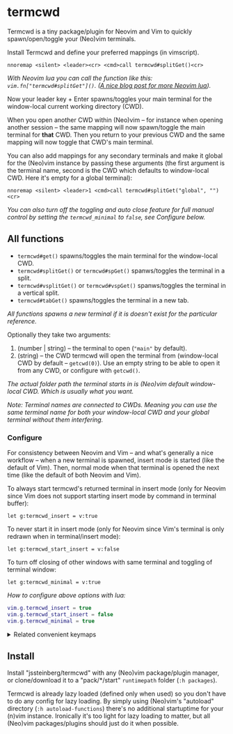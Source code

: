 # termcwd

Termcwd is a tiny package/plugin for Neovim and Vim to quickly spawn/open/toggle your (Neo)vim terminals.

Install Termcwd and define your preferred mappings (in vimscript).

```vim
nnoremap <silent> <leader><cr> <cmd>call termcwd#splitGet()<cr>
```

*With Neovim lua you can call the function like this: `vim.fn["termcwd#splitGet"]()`. ([A nice blog post for more Neovim lua](//vonheikemen.github.io/devlog/tools/configuring-neovim-using-lua)).*

Now your leader key + Enter spawns/toggles your main terminal for the window-local current working directory (CWD).

When you open another CWD within (Neo)vim – for instance when opening another session – the same mapping will now spawn/toggle the main terminal for **that** CWD. Then you return to your previous CWD and the same mapping will now toggle that CWD's main terminal.

You can also add mappings for any secondary terminals and make it global for the (Neo)vim instance by passing these arguments (the first argument is the terminal name, second is the CWD which defaults to window-local CWD. Here it's empty for a global terminal):

```vim
nnoremap <silent> <leader>1 <cmd>call termcwd#splitGet("global", "")<cr>
```

*You can also turn off the toggling and auto close feature for full manual control by setting the `termcwd_minimal` to `false`, see Configure below.*

## All functions

- `termcwd#get()` spawns/toggles the main terminal for the window-local CWD.
- `termcwd#splitGet()` or `termcwd#spGet()` spanws/toggles the terminal in a split.
- `termcwd#vsplitGet()` or `termcwd#vspGet()` spanws/toggles the terminal in a vertical split.
- `termcwd#tabGet()` spawns/toggles the terminal in a new tab.

*All functions spawns a new terminal if it is doesn't exist for the particular reference.*

Optionally they take two arguments:

1. (number | string) – the terminal to open (`"main"` by default).
2. (string) – the CWD termcwd will open the terminal from (window-local CWD by default – `getcwd(0)`). Use an empty string to be able to open it from any CWD, or configure with `getcwd()`.

*The actual folder path the terminal starts in is (Neo)vim default window-local CWD. Which is usually what you want.*

*Note: Terminal names are connected to CWDs. Meaning you can use the same terminal name for both your window-local CWD and your global terminal without them interfering.*

### Configure

For consistency between Neovim and Vim – and what's generally a nice workflow – when a new terminal is spawned, insert mode is started (like the default of Vim). Then, normal mode when that terminal is opened the next time (like the default of both Neovim and Vim).

To always start termcwd's returned terminal in insert mode (only for Neovim since Vim does not support starting insert mode by command in terminal buffer):

```vim
let g:termcwd_insert = v:true
```

To never start it in insert mode (only for Neovim since Vim's terminal is only redrawn when in terminal/insert mode):

```vim
let g:termcwd_start_insert = v:false
```

To turn off closing of other windows with same terminal and toggling of terminal window:

```vim
let g:termcwd_minimal = v:true
```

*How to configure above options with lua:*

```lua
vim.g.termcwd_insert = true
vim.g.termcwd_start_insert = false
vim.g.termcwd_minimal = true
```

<details>
<summary>Related convenient keymaps</summary>

Keymap to leave insert mode in terminal – below `jk` gets you to normal mode:

```vim
" For Neovim
tnoremap jk <c-\><c-n>
" For Vim
tnoremap jk <c-w>N
```

`<leader>c` hides current window or quit if last window:

```vim
nnoremap <silent> <leader>c :exe "try\n hide\n catch\n q\n endtry"<cr>
```

`<leader>C` closes tab or quits all if last tab:

```vim
nn <silent> <leader>C <cmd>exe "try\n tabclose\n catch\n qa\n endtry"<cr>
```

</details>

## Install

Install "jssteinberg/termcwd" with any (Neo)vim package/plugin manager, or clone/download it to a "pack/\*/start" `runtimepath` folder (`:h packages`).

Termcwd is already lazy loaded (defined only when used) so you don't have to do any config for lazy loading. By simply using (Neo)vim's "autoload" directory (`:h autoload-functions`) there's no additional startuptime for your (n)vim instance. Ironically it's too light for lazy loading to matter,
but all (Neo)vim packages/plugins should just do it when possible.
